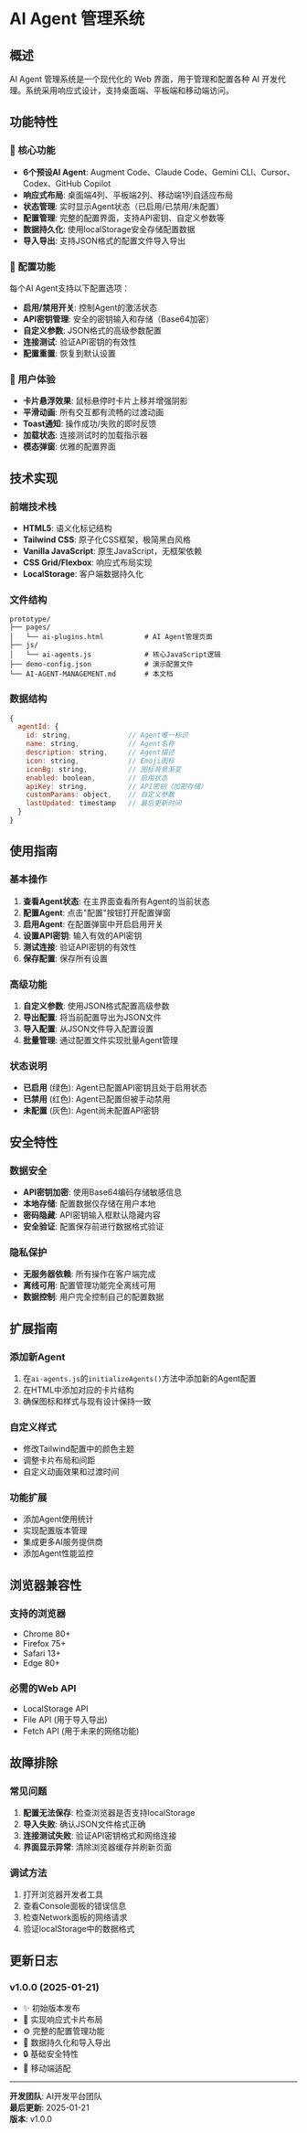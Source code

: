 # AI Agent 管理系统

## 概述

AI Agent 管理系统是一个现代化的 Web 界面，用于管理和配置各种 AI 开发代理。系统采用响应式设计，支持桌面端、平板端和移动端访问。

## 功能特性

### 🎯 核心功能
- **6个预设AI Agent**: Augment Code、Claude Code、Gemini CLI、Cursor、Codex、GitHub Copilot
- **响应式布局**: 桌面端4列、平板端2列、移动端1列自适应布局
- **状态管理**: 实时显示Agent状态（已启用/已禁用/未配置）
- **配置管理**: 完整的配置界面，支持API密钥、自定义参数等
- **数据持久化**: 使用localStorage安全存储配置数据
- **导入导出**: 支持JSON格式的配置文件导入导出

### 🔧 配置功能
每个AI Agent支持以下配置选项：
- **启用/禁用开关**: 控制Agent的激活状态
- **API密钥管理**: 安全的密钥输入和存储（Base64加密）
- **自定义参数**: JSON格式的高级参数配置
- **连接测试**: 验证API密钥的有效性
- **配置重置**: 恢复到默认设置

### 🎨 用户体验
- **卡片悬浮效果**: 鼠标悬停时卡片上移并增强阴影
- **平滑动画**: 所有交互都有流畅的过渡动画
- **Toast通知**: 操作成功/失败的即时反馈
- **加载状态**: 连接测试时的加载指示器
- **模态弹窗**: 优雅的配置界面

## 技术实现

### 前端技术栈
- **HTML5**: 语义化标记结构
- **Tailwind CSS**: 原子化CSS框架，极简黑白风格
- **Vanilla JavaScript**: 原生JavaScript，无框架依赖
- **CSS Grid/Flexbox**: 响应式布局实现
- **LocalStorage**: 客户端数据持久化

### 文件结构
```
prototype/
├── pages/
│   └── ai-plugins.html          # AI Agent管理页面
├── js/
│   └── ai-agents.js             # 核心JavaScript逻辑
├── demo-config.json             # 演示配置文件
└── AI-AGENT-MANAGEMENT.md       # 本文档
```

### 数据结构
```javascript
{
  agentId: {
    id: string,              // Agent唯一标识
    name: string,            // Agent名称
    description: string,     // Agent描述
    icon: string,            // Emoji图标
    iconBg: string,          // 图标背景渐变
    enabled: boolean,        // 启用状态
    apiKey: string,          // API密钥（加密存储）
    customParams: object,    // 自定义参数
    lastUpdated: timestamp   // 最后更新时间
  }
}
```

## 使用指南

### 基本操作
1. **查看Agent状态**: 在主界面查看所有Agent的当前状态
2. **配置Agent**: 点击"配置"按钮打开配置弹窗
3. **启用Agent**: 在配置弹窗中开启启用开关
4. **设置API密钥**: 输入有效的API密钥
5. **测试连接**: 验证API密钥的有效性
6. **保存配置**: 保存所有设置

### 高级功能
1. **自定义参数**: 使用JSON格式配置高级参数
2. **导出配置**: 将当前配置导出为JSON文件
3. **导入配置**: 从JSON文件导入配置设置
4. **批量管理**: 通过配置文件实现批量Agent管理

### 状态说明
- **已启用** (绿色): Agent已配置API密钥且处于启用状态
- **已禁用** (红色): Agent已配置但被手动禁用
- **未配置** (灰色): Agent尚未配置API密钥

## 安全特性

### 数据安全
- **API密钥加密**: 使用Base64编码存储敏感信息
- **本地存储**: 配置数据仅存储在用户本地
- **密码隐藏**: API密钥输入框默认隐藏内容
- **安全验证**: 配置保存前进行数据格式验证

### 隐私保护
- **无服务器依赖**: 所有操作在客户端完成
- **离线可用**: 配置管理功能完全离线可用
- **数据控制**: 用户完全控制自己的配置数据

## 扩展指南

### 添加新Agent
1. 在`ai-agents.js`的`initializeAgents()`方法中添加新的Agent配置
2. 在HTML中添加对应的卡片结构
3. 确保图标和样式与现有设计保持一致

### 自定义样式
- 修改Tailwind配置中的颜色主题
- 调整卡片布局和间距
- 自定义动画效果和过渡时间

### 功能扩展
- 添加Agent使用统计
- 实现配置版本管理
- 集成更多AI服务提供商
- 添加Agent性能监控

## 浏览器兼容性

### 支持的浏览器
- Chrome 80+
- Firefox 75+
- Safari 13+
- Edge 80+

### 必需的Web API
- LocalStorage API
- File API (用于导入导出)
- Fetch API (用于未来的网络功能)

## 故障排除

### 常见问题
1. **配置无法保存**: 检查浏览器是否支持localStorage
2. **导入失败**: 确认JSON文件格式正确
3. **连接测试失败**: 验证API密钥格式和网络连接
4. **界面显示异常**: 清除浏览器缓存并刷新页面

### 调试方法
1. 打开浏览器开发者工具
2. 查看Console面板的错误信息
3. 检查Network面板的网络请求
4. 验证localStorage中的数据格式

## 更新日志

### v1.0.0 (2025-01-21)
- ✨ 初始版本发布
- 🎨 实现响应式卡片布局
- ⚙️ 完整的配置管理功能
- 💾 数据持久化和导入导出
- 🔒 基础安全特性
- 📱 移动端适配

---

**开发团队**: AI开发平台团队  
**最后更新**: 2025-01-21  
**版本**: v1.0.0
